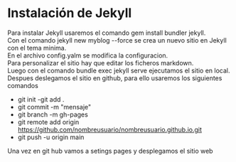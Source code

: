 # Instalación de Jekyll  
  
Para instalar Jekyll usaremos el comando gem install bundler jekyll.  
Con el comando jekyll new myblog --force se crea un nuevo sitio en Jekyll con el tema minima.  
En el archivo config.yalm se modifica la configuracion.   
Para personalizar el sitio hay que editar los ficheros markdown.  
Luego con el comando  bundle exec jekyll serve ejecutamos el sitio en local.  
Despues deslegamos el sitio en github, para ello usaremos los siguientes comandos
-  git init
-git add .  
-  git commit -m "mensaje"
-  git branch -m gh-pages
-  git remote add origin https://github.com/nombreusuario/nombreusuario.github.io.git
-  git push -u origin main  
  
 Una vez en git hub vamos a setings pages y desplegamos el sitio web





